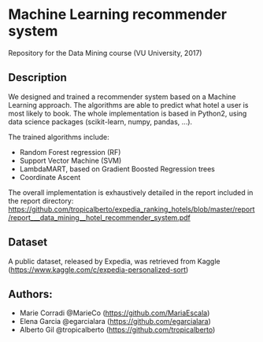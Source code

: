 # Machine Learning recommender system

Repository for the Data Mining course (VU University, 2017)

## Description
We designed and trained a recommender system based on a Machine Learning approach. The algorithms are able to predict
what hotel a user is most likely to book. The whole implementation is based in Python2, using data science packages (scikit-learn, numpy, pandas, ...).

The trained algorithms include:

* Random Forest regression (RF)
* Support Vector Machine (SVM)
* LambdaMART, based on Gradient Boosted Regression trees
* Coordinate Ascent

The overall implementation is exhaustively detailed in the report included in the report directory: https://github.com/tropicalberto/expedia_ranking_hotels/blob/master/report/report___data_mining__hotel_recommender_system.pdf

## Dataset
A public dataset, released by Expedia, was retrieved from Kaggle (https://www.kaggle.com/c/expedia-personalized-sort)


## Authors: 
* Marie Corradi @MarieCo (https://github.com/MariaEscala)
* Elena Garcia @egarcialara (https://github.com/egarcialara)
* Alberto Gil @tropicalberto (https://github.com/tropicalberto)

